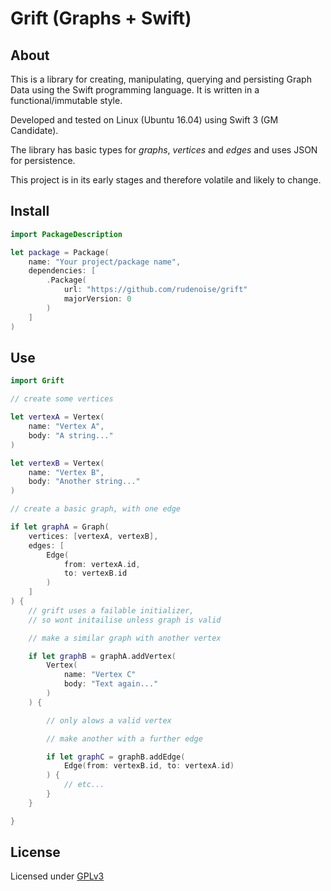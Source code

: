 # Grift (Graphs + Swift)

## About

This is a library for creating, manipulating, querying and
persisting Graph Data using the Swift programming language.
It is written in a functional/immutable style.

Developed and tested on Linux (Ubuntu 16.04) using Swift 3 (GM
Candidate).

The library has basic types for _graphs_, _vertices_ and _edges_
and uses JSON for persistence.

This project is in its early stages and therefore volatile and
likely to change.

## Install

```swift
import PackageDescription

let package = Package(
    name: "Your project/package name",
    dependencies: [
        .Package(
            url: "https://github.com/rudenoise/grift"
            majorVersion: 0
        )
    ]
)
```

## Use

```swift
import Grift

// create some vertices

let vertexA = Vertex(
    name: "Vertex A",
    body: "A string..."
)

let vertexB = Vertex(
    name: "Vertex B",
    body: "Another string..."
)

// create a basic graph, with one edge

if let graphA = Graph(
    vertices: [vertexA, vertexB],
    edges: [
        Edge(
            from: vertexA.id,
            to: vertexB.id
        )
    ]
) {
    // grift uses a failable initializer,
    // so wont initailise unless graph is valid

    // make a similar graph with another vertex

    if let graphB = graphA.addVertex(
        Vertex(
            name: "Vertex C"
            body: "Text again..."
        )
    ) {

        // only alows a valid vertex

        // make another with a further edge

        if let graphC = graphB.addEdge(
            Edge(from: vertexB.id, to: vertexA.id)
        ) {
            // etc...
        }
    }

}

```

## License

Licensed under [GPLv3](LICENSE)
